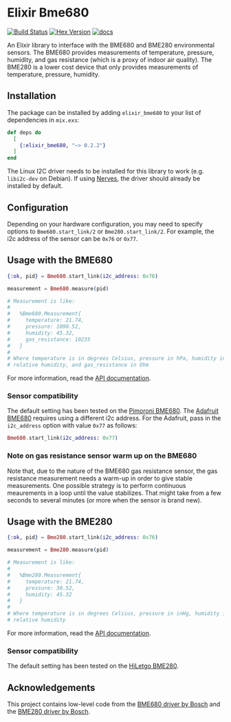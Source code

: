 # Elixir Bme680

[![Build Status](https://travis-ci.org/lucaong/elixir_bme680.svg?branch=master)](https://travis-ci.org/lucaong/elixir_bme680) [![Hex Version](https://img.shields.io/hexpm/v/elixir_bme680.svg)](https://hex.pm/packages/elixir_bme680) [![docs](https://img.shields.io/badge/docs-hexpm-blue.svg)](https://hexdocs.pm/elixir_bme680/)

An Elixir library to interface with the BME680 and BME280 environmental sensors. The BME680
provides measurements of temperature, pressure, humidity, and gas resistance
(which is a proxy of indoor air quality). The BME280 is a lower cost device that only
provides measurements of temperature, pressure, humidity.

## Installation

The package can be installed
by adding `elixir_bme680` to your list of dependencies in `mix.exs`:

```elixir
def deps do
  [
    {:elixir_bme680, "~> 0.2.2"}
  ]
end
```

The Linux I2C driver needs to be installed for this library to work (e.g.
`libi2c-dev` on Debian). If using [Nerves](https://nerves-project.org), the
driver should already be installed by default.

## Configuration

Depending on your hardware configuration, you may need to specify options to `Bme680.start_link/2` or `Bme280.start_link/2`.
For example, the i2c address of the sensor can be `0x76` or `0x77`.

## Usage with the BME680

```elixir
{:ok, pid} = Bme680.start_link(i2c_address: 0x76)

measurement = Bme680.measure(pid)

# Measurement is like:
#
#   %Bme680.Measurement{
#     temperature: 21.74,
#     pressure: 1090.52,
#     humidity: 45.32,
#     gas_resistance: 10235
#   }
#
# Where temperature is in degrees Celsius, pressure in hPa, humidity in %
# relative humidity, and gas_resistance in Ohm
```

For more information, read the [API documentation](https://hexdocs.pm/elixir_bme680/Bme680.html).

### Sensor compatibility

The default setting has been tested on the [Pimoroni
BME680](https://shop.pimoroni.com/products/bme680-breakout). The [Adafruit
BME680](https://www.adafruit.com/product/3660) requires using a different i2c
address. For the Adafruit, pass in the `i2c_address` option with value `0x77` as
follows:

```elixir
Bme680.start_link(i2c_address: 0x77)
```

### Note on gas resistance sensor warm up on the BME680

Note that, due to the nature of the BME680 gas resistance sensor, the gas
resistance measurement needs a warm-up in order to give stable measurements. One
possible strategy is to perform continuous meaurements in a loop until the value
stabilizes. That might take from a few seconds to several minutes (or more when
the sensor is brand new).

## Usage with the BME280

```elixir
{:ok, pid} = Bme280.start_link(i2c_address: 0x76)

measurement = Bme280.measure(pid)

# Measurement is like:
#
#   %Bme280.Measurement{
#     temperature: 21.74,
#     pressure: 30.52,
#     humidity: 45.32
#   }
#
# Where temperature is in degrees Celsius, pressure in inHg, humidity in %
# relative humidity
```

For more information, read the [API documentation](https://hexdocs.pm/elixir_bme680/Bme280.html).

### Sensor compatibility

The default setting has been tested on the [HiLetgo
BME280](https://www.amazon.com/gp/product/B01N47LZ4P/).

## Acknowledgements

This project contains low-level code from the [BME680 driver by
Bosch](https://github.com/BoschSensortec/BME680_driver) and the
[BME280 driver by Bosch](https://github.com/BoschSensortec/BME280_driver).
